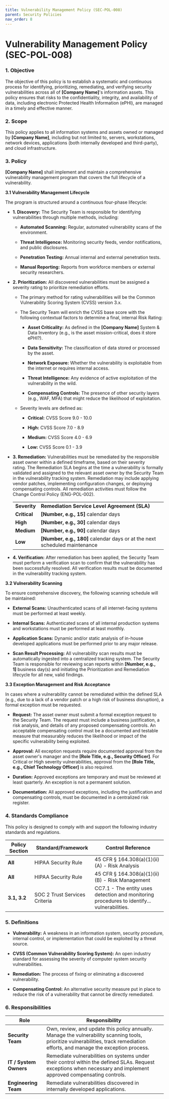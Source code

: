```yaml
---
title: Vulnerability Management Policy (SEC-POL-008)
parent: Security Policies
nav_order: 8
---
```


# Vulnerability Management Policy (SEC-POL-008)

### 1. Objective

The objective of this policy is to establish a systematic and continuous process for identifying, prioritizing, remediating, and verifying security vulnerabilities across all of **[Company Name]**'s information assets. This policy ensures that risks to the confidentiality, integrity, and availability of data, including electronic Protected Health Information (ePHI), are managed in a timely and effective manner.

### 2. Scope

This policy applies to all information systems and assets owned or managed by **[Company Name]**, including but not limited to, servers, workstations, network devices, applications (both internally developed and third-party), and cloud infrastructure.

### 3. Policy

**[Company Name]** shall implement and maintain a comprehensive vulnerability management program that covers the full lifecycle of a vulnerability.

**3.1 Vulnerability Management Lifecycle**

The program is structured around a continuous four-phase lifecycle:

- **1. Discovery:** The Security Team is responsible for identifying vulnerabilities through multiple methods, including:
    
    - **Automated Scanning:** Regular, automated vulnerability scans of the environment.
        
    - **Threat Intelligence:** Monitoring security feeds, vendor notifications, and public disclosures.
        
    - **Penetration Testing:** Annual internal and external penetration tests.
        
    - **Manual Reporting:** Reports from workforce members or external security researchers.
        
- **2. Prioritization:** All discovered vulnerabilities must be assigned a severity rating to prioritize remediation efforts.
    
    - The primary method for rating vulnerabilities will be the Common Vulnerability Scoring System (CVSS) version 3.x.
        
    - The Security Team will enrich the CVSS base score with the following contextual factors to determine a final, internal Risk Rating:
        
        - **Asset Criticality:** As defined in the **[Company Name]** System & Data Inventory (e.g., is the asset mission-critical, does it store ePHI?).
            
        - **Data Sensitivity:** The classification of data stored or processed by the asset.
            
        - **Network Exposure:** Whether the vulnerability is exploitable from the internet or requires internal access.
            
        - **Threat Intelligence:** Any evidence of active exploitation of the vulnerability in the wild.
            
        - **Compensating Controls:** The presence of other security layers (e.g., WAF, MFA) that might reduce the likelihood of exploitation.
            
    - Severity levels are defined as:
        
        - **Critical:** CVSS Score 9.0 - 10.0
            
        - **High:** CVSS Score 7.0 - 8.9
            
        - **Medium:** CVSS Score 4.0 - 6.9
            
        - **Low:** CVSS Score 0.1 - 3.9
            
- **3. Remediation:** Vulnerabilities must be remediated by the responsible asset owner within a defined timeframe, based on their severity rating. The Remediation SLA begins at the time a vulnerability is formally validated and assigned to the relevant asset owner by the Security Team in the vulnerability tracking system. Remediation may include applying vendor patches, implementing configuration changes, or deploying compensating controls. All remediation activities must follow the Change Control Policy (ENG-POL-002).
    
    |   |   |
    |---|---|
    |**Severity**|**Remediation Service Level Agreement (SLA)**|
    |**Critical**|**[Number, e.g., 15]** calendar days|
    |**High**|**[Number, e.g., 30]** calendar days|
    |**Medium**|**[Number, e.g., 90]** calendar days|
    |**Low**|**[Number, e.g., 180]** calendar days or at the next scheduled maintenance|
    
- **4. Verification:** After remediation has been applied, the Security Team must perform a verification scan to confirm that the vulnerability has been successfully resolved. All verification results must be documented in the vulnerability tracking system.
    

**3.2 Vulnerability Scanning**

To ensure comprehensive discovery, the following scanning schedule will be maintained:

- **External Scans:** Unauthenticated scans of all internet-facing systems must be performed at least weekly.
    
- **Internal Scans:** Authenticated scans of all internal production systems and workstations must be performed at least monthly.
    
- **Application Scans:** Dynamic and/or static analysis of in-house developed applications must be performed prior to any major release.
    
- **Scan Result Processing:** All vulnerability scan results must be automatically ingested into a centralized tracking system. The Security Team is responsible for reviewing scan reports within **[Number, e.g., 1]** business day(s) and initiating the Prioritization and Remediation lifecycle for all new, valid findings.
    

**3.3 Exception Management and Risk Acceptance**

In cases where a vulnerability cannot be remediated within the defined SLA (e.g., due to a lack of a vendor patch or a high risk of business disruption), a formal exception must be requested.

- **Request:** The asset owner must submit a formal exception request to the Security Team. The request must include a business justification, a risk analysis, and details of any proposed compensating controls. An acceptable compensating control must be a documented and testable measure that measurably reduces the likelihood or impact of the specific vulnerability being exploited.
    
- **Approval:** All exception requests require documented approval from the asset owner's manager and the **[Role Title, e.g., Security Officer]**. For Critical or High severity vulnerabilities, approval from the **[Role Title, e.g., Chief Technology Officer]** is also required.
    
- **Duration:** Approved exceptions are temporary and must be reviewed at least quarterly. An exception is not a permanent solution.
    
- **Documentation:** All approved exceptions, including the justification and compensating controls, must be documented in a centralized risk register.
    

### 4. Standards Compliance

This policy is designed to comply with and support the following industry standards and regulations.

| **Policy Section** | **Standard/Framework**        | **Control Reference**                                                                       |
| ------------------ | ----------------------------- | ------------------------------------------------------------------------------------------- |
| **All**            | HIPAA Security Rule           | 45 CFR § 164.308(a)(1)(ii)(A) - Risk Analysis                                               |
| **All**            | HIPAA Security Rule           | 45 CFR § 164.308(a)(1)(ii)(B) - Risk Management                                             |
| **3.1, 3.2**       | SOC 2 Trust Services Criteria | CC7.1 - The entity uses detection and monitoring procedures to identify... vulnerabilities. |

### 5. Definitions

- **Vulnerability:** A weakness in an information system, security procedure, internal control, or implementation that could be exploited by a threat source.
    
- **CVSS (Common Vulnerability Scoring System):** An open industry standard for assessing the severity of computer system security vulnerabilities.
    
- **Remediation:** The process of fixing or eliminating a discovered vulnerability.
    
- **Compensating Control:** An alternative security measure put in place to reduce the risk of a vulnerability that cannot be directly remediated.
    

### 6. Responsibilities

| **Role**               | **Responsibility**                                                                                                                                                              |
| ---------------------- | ------------------------------------------------------------------------------------------------------------------------------------------------------------------------------- |
| **Security Team**      | Own, review, and update this policy annually. Manage the vulnerability scanning tools, prioritize vulnerabilities, track remediation efforts, and manage the exception process. |
| **IT / System Owners** | Remediate vulnerabilities on systems under their control within the defined SLAs. Request exceptions when necessary and implement approved compensating controls.               |
| **Engineering Team**   | Remediate vulnerabilities discovered in internally developed applications.                                                                                                      |
